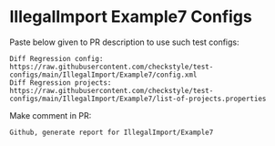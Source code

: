 # IllegalImport Example7 Configs
Paste below given to PR description to use such test configs:
```
Diff Regression config: https://raw.githubusercontent.com/checkstyle/test-configs/main/IllegalImport/Example7/config.xml
Diff Regression projects: https://raw.githubusercontent.com/checkstyle/test-configs/main/IllegalImport/Example7/list-of-projects.properties
```
Make comment in PR:
```
Github, generate report for IllegalImport/Example7
```
